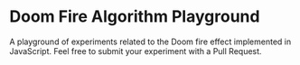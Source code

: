 # Doom Fire Algorithm Playground

A playground of experiments related to the Doom fire effect implemented in JavaScript. Feel free to submit your experiment with a Pull Request.